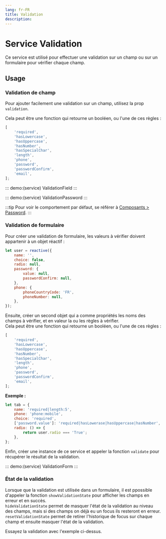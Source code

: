 ```yaml
---
lang: fr-FR
title: Validation
description:
---
```


# Service Validation

Ce service est utilisé pour effectuer une validation sur un champ ou sur un formulaire pour vérifier chaque champ.

<service-preview />

## Usage

### Validation de champ

Pour ajouter facilement une validation sur un champ, utilisez la prop `validation`.

Cela peut être une fonction qui retourne un booléen, ou l'une de ces règles :

```js
[
	'required',
	'hasLowercase',
	'hasUppercase',
	'hasNumber',
	'hasSpecialChar',
	'length',
	'phone',
	'password',
	'passwordConfirm',
	'email',
];
```

::: demo:(service)
ValidationField
:::

::: demo:(service)
ValidationPassword
:::

:::tip
Pour voir le comportement par défaut, se référer à [Composants > Password](../../fr/components/OrionPassword.md).
:::

### Validation de formulaire

Pour créer une validation de formulaire, les valeurs à vérifier doivent appartenir à un objet réactif :

```js
let user = reactive({
	name: '',
	choice: false,
	radio: null,
	password: {
		value: null,
		passwordConfirm: null,
	},
	phone: {
		phoneCountryCode: 'FR',
		phoneNumber: null,
	},
});
```

Ensuite, créer un second objet qui a comme propriétés les noms des champs à vérifier, et en valeur la ou les règles à vérifier.\
Cela peut être une fonction qui retourne un booléen, ou l'une de ces règles :

```js
[
	'required',
	'hasLowercase',
	'hasUppercase',
	'hasNumber',
	'hasSpecialChar',
	'length',
	'phone',
	'password',
	'passwordConfirm',
	'email',
];
```

**Exemple :**

```js
let tab = {
	name: 'required|length:5',
	phone: 'phone:mobile',
	choice: 'required',
	['password.value']: 'required|hasLowerase|hasUppercase|hasNumber',
	radio: () => {
		return user.radio === 'True';
	},
};
```

Enfin, créer une instance de ce service et appeler la fonction `validate` pour récupérer le résultat de la validation.

::: demo:(service)
ValidationForm
:::

### État de la validation

Lorsque que la validation est utilisée dans un formulaire, il est ppossible d'appeler la fonction `showValidationState` pour afficher les champs en erreur et en succès.\
`hideValidationState` permet de masquer l'état de la validation au niveau des champs, mais si des champs on déjà eu un focus ils resteront en erreur.\
`resetValidationState` permet de retirer l'historique de focus sur chaque champ et ensuite masquer l'état de la validation.

Essayez la validation avec l'exemple ci-dessus.
